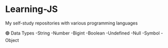 # Learning-JS
My self-study repositories with various programming languages

🟢 Data Types
-String
-Number
-Bigint
-Boolean
-Undefined
-Null
-Symbol
-Object
